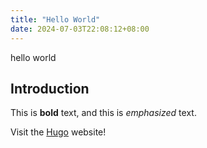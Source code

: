 ```yaml
---
title: "Hello World"
date: 2024-07-03T22:08:12+08:00
---
```


hello world

<!--more-->

## Introduction

This is **bold** text, and this is *emphasized* text.

Visit the [Hugo](https://gohugo.io) website!